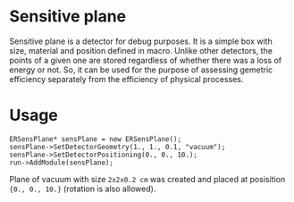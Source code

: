 # Sensitive plane

Sensitive plane is a detector for debug purposes.
It is a simple box with size, material and position defined in macro.
Unlike other detectors, the points of a given one are stored regardless of whether there was a loss of energy or not.
So, it can be used for the purpose of assessing gemetric efficiency separately from the efficiency of physical processes.

# Usage

```
ERSensPlane* sensPlane = new ERSensPlane();
sensPlane->SetDetectorGeometry(1., 1., 0.1, "vacuum");
sensPlane->SetDetectorPositioning(0., 0., 10.);
run->AddModule(sensPlane);
```

Plane of vacuum with size `2x2x0.2 cm` was created and placed at posisition `{0., 0., 10.}` (rotation is also allowed).

